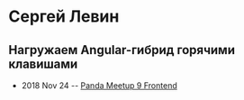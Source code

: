# Сергей Левин

## Нагружаем Angular-гибрид горячими клавишами
- 2018 Nov 24 -- [Panda Meetup 9 Frontend](https://www.youtube.com/watch?v=K5RJOH93VFA)    
